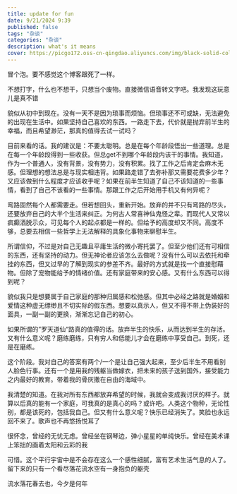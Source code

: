 ```yaml
---
title: update for fun
date: 9/21/2024 9:39
published: false
tags: "杂谈"
categories: "杂谈"
description: what's it means
cover: https://picgo172.oss-cn-qingdao.aliyuncs.com/img/black-solid-color-background.jpg
---
```


冒个泡。要不感觉这个博客跟死了一样。

不想打字，什么也不想干，只想当个废物。直接微信语音转文字吧。我发现这玩意儿是真不错

貌似从初中到现在。没有一天不是因为琐事而烦恼。但琐事还不可或缺，无法避免的出现在生活中。如果坚持自己喜欢的东西。一路走下去，代价就是抛弃前半生的幸福，而且希望渺茫，那真的值得去试一试吗？

目前来看的话。我的建议是：不要太聪明。总是在每个年龄段悟出一些道理。总是在每一个年龄段得到一些收获。但总get不到哪个年龄段内该干的事情。我知道，作为一个普通人，没有背景，没有势力，没有积累。找了工作之后肯定会麻木无感。但理想的想法总是与现实相违背。如果路走错了去弥补那又需要花费多少年？又应该做到什么程度才应该收手呢？如果在前半生知道了自己不该知道的一些事情，看到了自己不该看的一些事情。那跟工作之后开始用手机又有何异呢？

弯路固然每个人都需要走。但若想回头，重新开始。放弃的并不只有弯路的尽头，还要放弃自己的大半个生活来纠正。为何古人常喜神仙鬼怪之辈。而现代人又常以疯癫洒脱示众，可见每个人的起点都是一样的。但给予的高度却又不同。高度不够，总要去相信一些哲学上无法解释的具象化事物来聊慰半生。

所谓信仰，不过是对自己无趣且平庸生活的微小寄托罢了。但至少他们还有可相信的东西，还有坚持的动力。但无神论者应该怎么去做呢？没有什么可以去依托和牵挂的东西，但又过早的了解到现实的参差不齐。最好的方式就是找一个直接慰藉物。但除了宠物能给予的情绪价值。还有家庭带来的安心感。又有什么东西可以得到呢？

貌似我只是想要属于自己家庭的那种归属感和松弛感。但其中必经之路就是婚姻和爱情这种虚无缥缈且不切实际的假东西。想要以真示人，但又不得不带上伪装好的面具，一副一副的更换，渐渐忘记自己的初心。

如果所谓的”罗天道仙“路真的值得的话。放弃半生的快乐，从而达到半生的存活。又有什么意义呢？磨练磨练，只有穷人和低能儿才会在磨练中享受自己。到死，还是在磨练。

这个阶段。我对自己的答案有两个/一个是让自己强大起来，至少后半生不用看别人脸色行事。还有一个是用我的残躯当做嫁衣，把未来的孩子送到国外，接受能力之内最好的教育。带着我的骨灰撒在自由的海域中。

我清楚的知道。在我对所有东西都放弃希望的时候，我就会变成我讨厌的样子。就算以后真的能有一个家庭，可我真的是真心的吗？或许吧。人类这个物种，无论性别，都是该死的，包括我自己。但又有什么意义呢？快乐已经消失了。笑脸也永远回不来了。歌声也不再悠扬悦耳了

很怀念，曾经的无忧无虑。曾经坐在钢琴边，弹小星星的单纯快乐。曾经在美术课上笨拙的画着太阳和云彩的我

可惜。这个平行宇宙中是不会存在这么一个感性细腻，富有艺术生活气息的人了。留下来的只有一个看尽落花流水空有一身抱负的躯壳

流水落花春去也，今夕是何年